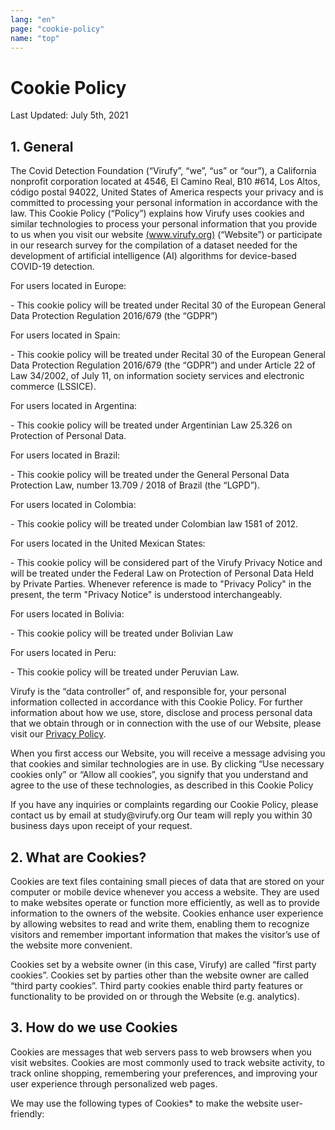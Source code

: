 ```yaml
---
lang: "en"
page: "cookie-policy"
name: "top"
---
```


#  Cookie Policy
<p class="mt-4 mb-8">Last Updated: July 5th, 2021</p>

## 1. General
<p class="py-4">The Covid Detection Foundation (“Virufy”, “we”, “us” or “our”), a California nonprofit corporation located at 4546, El Camino Real, B10 #614, Los Altos, código postal 94022, United States of America respects your privacy and is committed to processing your personal information in accordance with the law. This Cookie Policy (“Policy”) explains how Virufy uses cookies and similar technologies to process your personal information that you provide to us when you visit our website <a class="" href="www.virufy.org">(www.virufy.org)</a> (“Website”) or participate in our research survey for the compilation of a dataset needed for the development of artificial intelligence (AI) algorithms for device-based COVID-19 detection.</p>

<p class="font-bold pt-4">For users located in Europe:</p>
- This cookie policy will be treated under Recital 30 of the European General Data Protection Regulation 2016/679 (the “GDPR”)

<p class="font-bold pt-4">For users located in Spain:</p>
- This cookie policy will be treated under Recital 30 of the European General Data Protection Regulation 2016/679 (the “GDPR”) and under Article 22 of Law 34/2002, of July 11, on information society services and electronic commerce (LSSICE).

<p class="font-bold pt-4">For users located in Argentina:</p>
- This cookie policy will be treated under Argentinian Law 25.326 on Protection of Personal Data.

<p class="font-bold pt-4">For users located in Brazil:</p>
- This cookie policy will be treated under the General Personal Data Protection Law, number 13.709 / 2018 of Brazil (the “LGPD”).

<p class="font-bold pt-4">For users located in Colombia:</p>
- This cookie policy will be treated under Colombian law 1581 of 2012.

<p class="font-bold pt-4">For users located in the United Mexican States:</p>
- This cookie policy will be considered part of the Virufy Privacy Notice and will be treated under the Federal Law on Protection of Personal Data Held by Private Parties. Whenever reference is made to "Privacy Policy" in the present, the term "Privacy Notice" is understood interchangeably.

<p class="font-bold pt-4">For users located in Bolivia:</p>
- This cookie policy will be treated under Bolivian Law

<p class="font-bold pt-4">For users located in Peru:</p>
- This cookie policy will be treated under Peruvian Law.

<p class="py-4">Virufy is the “data controller” of, and responsible for, your personal information collected in accordance with this Cookie Policy. For further information about how we use, store, disclose and process personal data that we obtain through or in connection with the use of our Website, please visit our <a class="no-underline" href="/privacy_policy">Privacy Policy</a>.</p>

<p class="py-4">When you first access our Website, you will receive a message advising you that cookies and similar technologies are in use. By clicking “Use necessary cookies only” or “Allow all cookies”, you signify that you understand and agree to the use of these technologies, as described in this Cookie Policy</p>

<p class="pt-4 pb-8">If you have any inquiries or complaints regarding our Cookie Policy, please contact us by email at <a mailto="study@virufy.org" class="no-underline">study@virufy.org</a>
Our team will reply you within 30 business days upon receipt of your request.</p>


## 2. What are Cookies?

<p class="pt-4 pb-8">Cookies are text files containing small pieces of data that are stored on your computer or mobile device whenever you access a website. They are used to make websites operate or function  more efficiently, as well as to provide information to the owners of the website. Cookies enhance user experience by allowing websites to read and write them, enabling them to recognize visitors and remember important information that makes the visitor’s use of the website more convenient.</p>

<p class="pt-4 pb-8">Cookies set by a website owner (in this case, Virufy) are called “first party cookies”. Cookies set by parties other than the website owner are called “third party cookies”.  Third party cookies enable third party features or functionality to be provided on or through the Website (e.g. analytics).</p>


## 3. How do we use Cookies
<p class="pt-4 pb-8">Cookies are messages that web servers pass to web browsers when you visit websites. Cookies are most commonly used to track website activity, to track online shopping, remembering your preferences, and improving your user experience through personalized web pages.</p>

<p class="py-4">We may use the following types of Cookies* to make the website user-friendly:</p>




